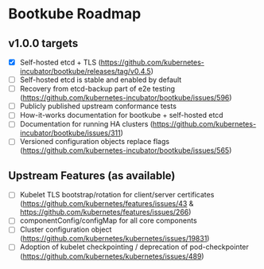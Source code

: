 # Bootkube Roadmap

## v1.0.0 targets

- [X] Self-hosted etcd + TLS (https://github.com/kubernetes-incubator/bootkube/releases/tag/v0.4.5)
- [ ] Self-hosted etcd is stable and enabled by default
- [ ] Recovery from etcd-backup part of e2e testing (https://github.com/kubernetes-incubator/bootkube/issues/596)
- [ ] Publicly published upstream conformance tests
- [ ] How-it-works documentation for bootkube + self-hosted etcd
- [ ] Documentation for running HA clusters (https://github.com/kubernetes-incubator/bootkube/issues/311)
- [ ] Versioned configuration objects replace flags (https://github.com/kubernetes-incubator/bootkube/issues/565)

## Upstream Features (as available)

- [ ] Kubelet TLS bootstrap/rotation for client/server certificates (https://github.com/kubernetes/features/issues/43 & https://github.com/kubernetes/features/issues/266)
- [ ] componentConfig/configMap for all core components
- [ ] Cluster configuration object (https://github.com/kubernetes/kubernetes/issues/19831)
- [ ] Adoption of kubelet checkpointing / deprecation of pod-checkpointer (https://github.com/kubernetes/kubernetes/issues/489)
